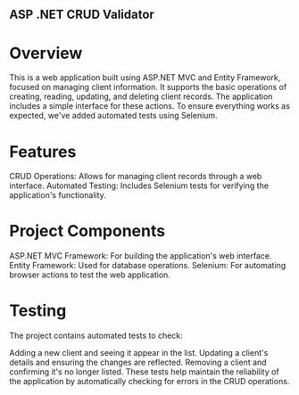 ## ASP .NET CRUD Validator

# Overview
This is a web application built using ASP.NET MVC and Entity Framework, focused on managing client information. It supports the basic operations of creating, reading, updating, and deleting client records. The application includes a simple interface for these actions. To ensure everything works as expected, we've added automated tests using Selenium.

# Features
CRUD Operations: Allows for managing client records through a web interface.
Automated Testing: Includes Selenium tests for verifying the application's functionality.

# Project Components
ASP.NET MVC Framework: For building the application's web interface.
Entity Framework: Used for database operations.
Selenium: For automating browser actions to test the web application.

# Testing
The project contains automated tests to check:

Adding a new client and seeing it appear in the list.
Updating a client's details and ensuring the changes are reflected.
Removing a client and confirming it's no longer listed.
These tests help maintain the reliability of the application by automatically checking for errors in the CRUD operations.